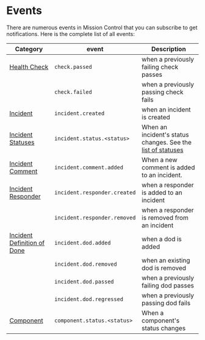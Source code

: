 # Events
There are numerous events in Mission Control that you can subscribe to get notifications. Here is the complete list of all events:

| Category                                                                 | event                        | Description                                                                                |
| ------------------------------------------------------------------------ | ---------------------------- | ------------------------------------------------------------------------------------------ |
| [Health Check](../events/health-checks.md)                               | `check.passed`               | when a previously failing check passes                                                     |
|                                                                          | `check.failed`               | when a previously passing check fails                                                      |
| [Incident](../events/incidents.md#incidents)                             | `incident.created`           | when an incident is created                                                                |
| [Incident Statuses](../events/incidents.md#status)                       | `incident.status.<status>`   | When an incident's status changes. See the [list of statuses](./incident/overview/#status) |
| [Incident Comment](../events/incidents.md#comments)                      | `incident.comment.added`     | When a new comment is added to an incident.                                                |
| [Incident Responder](../events/incidents.md#responders)                  | `incident.responder.created` | when a responder is added to an incident                                                   |
|                                                                          | `incident.responder.removed` | when a responder is removed from an incident                                               |
| [Incident Definition of Done](../events/incidents.md#definition-of-done) | `incident.dod.added`         | when a dod is added                                                                        |
|                                                                          | `incident.dod.removed`       | when an existing dod is removed                                                            |
|                                                                          | `incident.dod.passed`        | when a previously failing dod passes                                                       |
|                                                                          | `incident.dod.regressed`     | when a previously passing dod fails                                                        |
| [Component](../events/components.md)                                     | `component.status.<status>`  | When a component's status changes                                                          |
